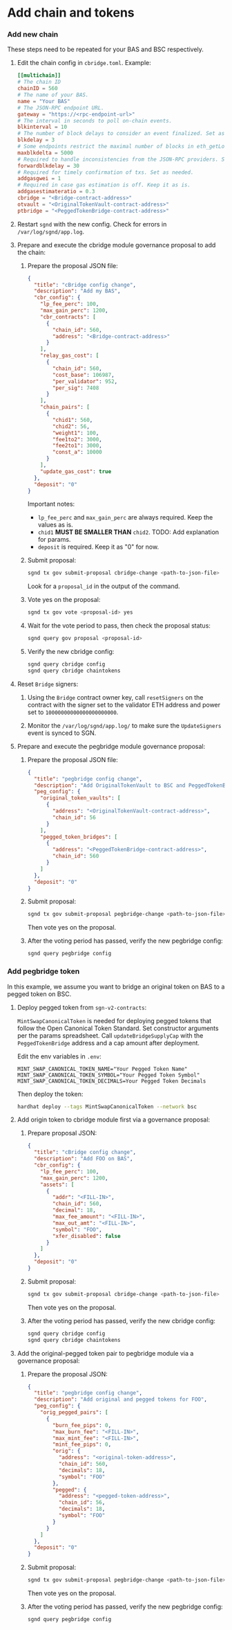 # Add chain and tokens

### Add new chain

These steps need to be repeated for your BAS and BSC respectively.

1. Edit the chain config in `cbridge.toml`. Example:

    ```toml
    [[multichain]]
    # The chain ID
    chainID = 560
    # The name of your BAS.
    name = "Your BAS"
    # The JSON-RPC endpoint URL.
    gateway = "https://<rpc-endpoint-url>"
    # The interval in seconds to poll on-chain events.
    blkinterval = 10
    # The number of block delays to consider an event finalized. Set as needed.
    blkdelay = 3
    # Some endpoints restrict the maximal number of blocks in eth_getLogs calls. Set as needed.
    maxblkdelta = 5000
    # Required to handle inconsistencies from the JSON-RPC providers. Set as needed.
    forwardblkdelay = 30
    # Required for timely confirmation of txs. Set as needed.
    addgasgwei = 1
    # Required in case gas estimation is off. Keep it as is.
    addgasestimateratio = 0.3
    cbridge = "<Bridge-contract-address>"
    otvault = "<OriginalTokenVault-contract-address>"
    ptbridge = "<PeggedTokenBridge-contract-address>"
    ```

2. Restart `sgnd` with the new config. Check for errors in `/var/log/sgnd/app.log`.

3. Prepare and execute the cbridge module governance proposal to add the chain:

    1. Prepare the proposal JSON file:

        ```json
        {
          "title": "cBridge config change",
          "description": "Add my BAS",
          "cbr_config": {
            "lp_fee_perc": 100,
            "max_gain_perc": 1200,
            "cbr_contracts": [
              {
                "chain_id": 560,
                "address": "<Bridge-contract-address>"
              }
            ],
            "relay_gas_cost": [
              {
                "chain_id": 560,
                "cost_base": 106987,
                "per_validator": 952,
                "per_sig": 7408
              }
            ],
            "chain_pairs": [
              {
                "chid1": 560,
                "chid2": 56,
                "weight1": 100,
                "fee1to2": 3000,
                "fee2to1": 3000,
                "const_a": 10000
              }
            ],
            "update_gas_cost": true
          },
          "deposit": "0"
        }
        ```

        Important notes:

        - `lp_fee_perc` and `max_gain_perc` are always required. Keep the values as is.
        - `chid1` **MUST BE SMALLER THAN** `chid2`. TODO: Add explanation for params.
        - `deposit` is required. Keep it as "0" for now.

    2. Submit proposal:

        ```sh
        sgnd tx gov submit-proposal cbridge-change <path-to-json-file>
        ```

        Look for a `proposal_id` in the output of the command.

    3. Vote yes on the proposal:

        ```sh
        sgnd tx gov vote <proposal-id> yes
        ```

    4. Wait for the vote period to pass, then check the proposal status:

        ```sh
        sgnd query gov proposal <proposal-id>
        ```

    5. Verify the new cbridge config:

        ```sh
        sgnd query cbridge config
        sgnd query cbridge chaintokens
        ```

4. Reset `Bridge` signers:

    1. Using the `Bridge` contract owner key, call `resetSigners` on the contract with the signer set to the validator
	ETH address and power set to `10000000000000000000000`.

    4. Monitor the `/var/log/sgnd/app.log/` to make sure the `UpdateSigners` event is synced to SGN.

5. Prepare and execute the pegbridge module governance proposal:

    1. Prepare the proposal JSON file:

        ```json
        {
          "title": "pegbridge config change",
          "description": "Add OriginalTokenVault to BSC and PeggedTokenBridge to my BAS",
          "peg_config": {
            "original_token_vaults": [
              {
                "address": "<OriginalTokenVault-contract-address>",
                "chain_id": 56
              }
            ],
            "pegged_token_bridges": [
              {
                "address": "<PeggedTokenBridge-contract-address>",
                "chain_id": 560
              }
            ]
          },
          "deposit": "0"
        }
        ```

    2. Submit proposal:

        ```sh
        sgnd tx gov submit-proposal pegbridge-change <path-to-json-file>
        ```

        Then vote yes on the proposal.

    3. After the voting period has passed, verify the new pegbridge config:

        ```sh
        sgnd query pegbridge config
        ```

### Add pegbridge token

In this example, we assume you want to bridge an original token on BAS to a pegged token on BSC.

1. Deploy pegged token from `sgn-v2-contracts`:

    `MintSwapCanonicalToken` is needed for deploying pegged tokens that follow the Open Canonical Token Standard. Set constructor arguments per the params spreadsheet. Call `updateBridgeSupplyCap` with the `PeggedTokenBridge` address and a cap amount after deployment.

    Edit the env variables in `.env`:

    ```
    MINT_SWAP_CANONICAL_TOKEN_NAME="Your Pegged Token Name"
    MINT_SWAP_CANONICAL_TOKEN_SYMBOL="Your Pegged Token Symbol"
    MINT_SWAP_CANONICAL_TOKEN_DECIMALS=Your Pegged Token Decimals
	  ```

    Then deploy the token:

	  ```sh
    hardhat deploy --tags MintSwapCanonicalToken --network bsc
    ```

2. Add origin token to cbridge module first via a governance proposal:

    1. Prepare proposal JSON:

        ```json
        {
          "title": "cBridge config change",
          "description": "Add FOO on BAS",
          "cbr_config": {
            "lp_fee_perc": 100,
            "max_gain_perc": 1200,
            "assets": [
              {
                "addr": "<FILL-IN>",
                "chain_id": 560,
                "decimal": 18,
                "max_fee_amount": "<FILL-IN>",
                "max_out_amt": "<FILL-IN>",
                "symbol": "FOO",
                "xfer_disabled": false
              }
            ]
          },
          "deposit": "0"
        }
        ```

    2. Submit proposal:

        ```sh
        sgnd tx gov submit-proposal cbridge-change <path-to-json-file>
        ```

        Then vote yes on the proposal.

    3. After the voting period has passed, verify the new cbridge config:

        ```sh
        sgnd query cbridge config
        sgnd query cbridge chaintokens
        ```

3. Add the original-pegged token pair to pegbridge module via a governance proposal:

    1. Prepare the proposal JSON:

        ```json
        {
          "title": "pegbridge config change",
          "description": "Add original and pegged tokens for FOO",
          "peg_config": {
            "orig_pegged_pairs": [
              {
                "burn_fee_pips": 0,
                "max_burn_fee": "<FILL-IN>",
                "max_mint_fee": "<FILL-IN>",
                "mint_fee_pips": 0,
                "orig": {
                  "address": "<original-token-address>",
                  "chain_id": 560,
                  "decimals": 18,
                  "symbol": "FOO"
                },
                "pegged": {
                  "address": "<pegged-token-address>",
                  "chain_id": 56,
                  "decimals": 18,
                  "symbol": "FOO"
                }
              }
            ]
          },
          "deposit": "0"
        }
        ```

    2. Submit proposal:

        ```sh
        sgnd tx gov submit-proposal pegbridge-change <path-to-json-file>
        ```

        Then vote yes on the proposal.

    3. After the voting period has passed, verify the new pegbridge config:

        ```sh
        sgnd query pegbridge config
        ```
